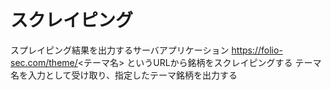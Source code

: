 # スクレイピング
スプレイピング結果を出力するサーバアプリケーション
https://folio-sec.com/theme/<テーマ名> というURLから銘柄をスクレイピングする
  テーマ名を入力として受け取り、指定したテーマ銘柄を出力する
